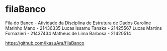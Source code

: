 # filaBanco
 
Fila do Banco - Atividade da Disciplina de Estrutura de Dados
Caroline Marinho Mano - 21436335 
Lucas Issamu Tanaka - 21425567 
Lucas Martins Fornazieri - 21437434 
Matheus de Lima Barbosa - 21420514

https://github.com/IkasuAra/filaBanco